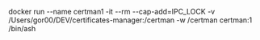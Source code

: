 docker run --name certman1 -it --rm --cap-add=IPC_LOCK -v /Users/gor00/DEV/certificates-manager:/certman -w /certman certman:1 /bin/ash